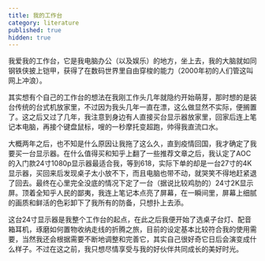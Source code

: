 ```yaml
---
title: 我的工作台
category: literature
published: true
hidden: true
---
```


我爱我的工作台，它是我电脑办公（以及娱乐）的地方，坐上去，我的大脑就如同钢铁侠披上铠甲，获得了在数码世界里自由穿梭的能力（2000年初的人们管这叫网上冲浪）。

其实想有个自己的工作台的想法在我刚工作头几年就隐约开始萌芽，那时想的是装台传统的台式机放家里，不过因为我头几年一直在漂，这么做显然不实际，便搁置了。这之后又过了几年，我注意到身边有人直接买台显示器放家里，回家后连上笔记本电脑，再接个键盘鼠标，嗖的一秒摩托变超跑，帅得我直流口水。

大概两年之后，也不知是什么原因让我拖了这么久，直到疫情回国，我才确定了我要买一台显示器。在什么值得买和知乎上翻了一些推荐文章之后，我认定了AOC的入门款24寸1080p显示器最适合我，等到618，实际下单的却是一台27寸的4K显示器，买回来后发现桌子太小放不下，而且电脑也带不动，就哭笑不得地赶紧退了回去。最终在心里完全没底的情况下定了一台（据说比较鸡肋的）24寸2K显示屏。顶着全知乎人民的鄙夷，我连上笔记本点亮了屏幕，在一瞬间里，屏幕上细腻的画质和鲜活的色彩卸下了我所有的防备，只想扑上去添。

这台24寸显示器是我整个工作台的起点，在此之后我便开始了选桌子台灯、配音箱耳机，琢磨如何置物收纳走线的折腾之旅，目前的设定基本比较符合我的使用需要，当然我还会根据需要不断地调整和完善它，其实自己很好奇它日后会演变成什么样子。不过在这之前，我只想尽情享受与我的好伙伴共同成长的美好时光。

